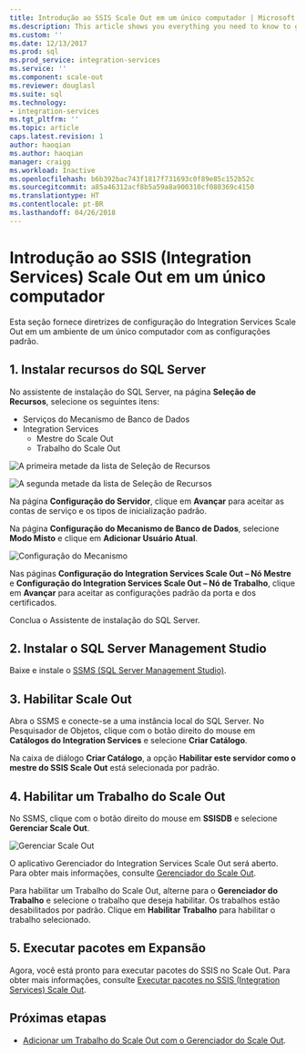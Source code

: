```yaml
---
title: Introdução ao SSIS Scale Out em um único computador | Microsoft Docs
ms.description: This article shows you everything you need to know to get started with SSIS Scale Out on a single computer
ms.custom: ''
ms.date: 12/13/2017
ms.prod: sql
ms.prod_service: integration-services
ms.service: ''
ms.component: scale-out
ms.reviewer: douglasl
ms.suite: sql
ms.technology:
- integration-services
ms.tgt_pltfrm: ''
ms.topic: article
caps.latest.revision: 1
author: haoqian
ms.author: haoqian
manager: craigg
ms.workload: Inactive
ms.openlocfilehash: b6b392bac743f1817f731693c0f89e85c152b52c
ms.sourcegitcommit: a85a46312acf8b5a59a8a900310cf088369c4150
ms.translationtype: HT
ms.contentlocale: pt-BR
ms.lasthandoff: 04/26/2018
---
```

# <a name="get-started-with-integration-services-ssis-scale-out-on-a-single-computer"></a>Introdução ao SSIS (Integration Services) Scale Out em um único computador
Esta seção fornece diretrizes de configuração do Integration Services Scale Out em um ambiente de um único computador com as configurações padrão.

## <a name="1-install-sql-server-features"></a>1. Instalar recursos do SQL Server
No assistente de instalação do SQL Server, na página **Seleção de Recursos**, selecione os seguintes itens:
-   Serviços do Mecanismo de Banco de Dados
-   Integration Services
    -   Mestre do Scale Out
    -   Trabalho do Scale Out

![A primeira metade da lista de Seleção de Recursos](media/feature-select-onebox1.PNG)

![A segunda metade da lista de Seleção de Recursos](media/feature-select-onebox2.PNG)

Na página **Configuração do Servidor**, clique em **Avançar** para aceitar as contas de serviço e os tipos de inicialização padrão.

Na página **Configuração do Mecanismo de Banco de Dados**, selecione **Modo Misto** e clique em **Adicionar Usuário Atual**. 

![Configuração do Mecanismo](media/engine-config.PNG)

Nas páginas **Configuração do Integration Services Scale Out – Nó Mestre** e **Configuração do Integration Services Scale Out – Nó de Trabalho**, clique em **Avançar** para aceitar as configurações padrão da porta e dos certificados.

Conclua o Assistente de instalação do SQL Server.

## <a name="2-install-sql-server-management-studio"></a>2. Instalar o SQL Server Management Studio

Baixe e instale o [SSMS (SQL Server Management Studio)](../../ssms/download-sql-server-management-studio-ssms.md).

## <a name="3-enable-scale-out"></a>3. Habilitar Scale Out
Abra o SSMS e conecte-se a uma instância local do SQL Server.
No Pesquisador de Objetos, clique com o botão direito do mouse em **Catálogos do Integration Services** e selecione **Criar Catálogo**.

Na caixa de diálogo **Criar Catálogo**, a opção **Habilitar este servidor como o mestre do SSIS Scale Out** está selecionada por padrão.

## <a name="4-enable-a-scale-out-worker"></a>4. Habilitar um Trabalho do Scale Out
No SSMS, clique com o botão direito do mouse em **SSISDB** e selecione **Gerenciar Scale Out**. 

![Gerenciar Scale Out](media/manage-scale-out.PNG)

O aplicativo Gerenciador do Integration Services Scale Out será aberto. Para obter mais informações, consulte [Gerenciador do Scale Out](integration-services-ssis-scale-out-manager.md).

Para habilitar um Trabalho do Scale Out, alterne para o **Gerenciador do Trabalho** e selecione o trabalho que deseja habilitar. Os trabalhos estão desabilitados por padrão. Clique em **Habilitar Trabalho** para habilitar o trabalho selecionado.

## <a name="5-run-packages-in-scale-out"></a>5. Executar pacotes em Expansão
Agora, você está pronto para executar pacotes do SSIS no Scale Out. Para obter mais informações, consulte [Executar pacotes no SSIS (Integration Services) Scale Out](run-packages-in-integration-services-ssis-scale-out.md).

## <a name="next-steps"></a>Próximas etapas
-   [Adicionar um Trabalho do Scale Out com o Gerenciador do Scale Out](add-scale-out-worker.md).
